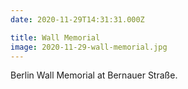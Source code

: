 ```yaml
---
date: 2020-11-29T14:31:31.000Z

title: Wall Memorial
image: 2020-11-29-wall-memorial.jpg
---
```


Berlin Wall Memorial at Bernauer Straße.
